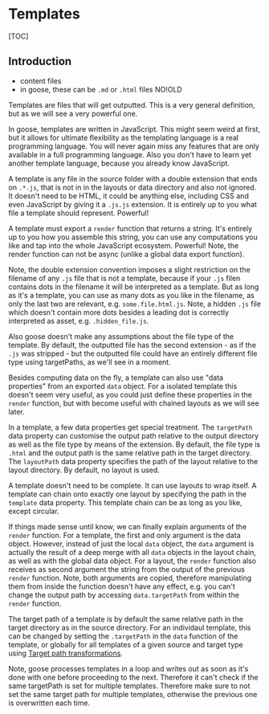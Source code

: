 # Templates

[TOC]

<!-- todo: finish -->


## Introduction

- content files
- in goose, these can be `.md` or `.html` files NO!OLD

Templates are files that will get outputted. This is a very general definition, but as we will see a very powerful one.

In goose, templates are written in JavaScript. This might seem weird at first, but it allows for ultimate flexibility as the templating language is a real programming language. You will never again miss any features that are only available in a full programming language. Also you don't have to learn yet another template language, because you already know JavaScript.

A template is any file in the source folder with a double extension that ends on `.*.js`, that is not in in the layouts or data directory and also not ignored. It doesn't need to be HTML, it could be anything else, including CSS and even JavaScript by giving it a `.js.js` extension. It is entirely up to you what file a template should represent. Powerful!

A template must export a `render` function that returns a string. It's entirely up to you how you assemble this string, you can use any computations you like and tap into the whole JavaScript ecosystem. Powerful! Note, the render function can not be async (unlike a global data export function).

Note, the double extension convention imposes a slight restriction on the filename of any `.js` file that is not a template, because if your `.js` filen contains dots in the filename it will be interpreted as a template. But as long as it's a template, you can use as many dots as you like in the filename, as only the last two are relevant, e.g. `some.file.html.js`. Note, a hidden `.js` file which doesn't contain more dots besides a leading dot is correctly interpreted as asset, e.g. `.hidden_file.js`.

Also goose doesn't make any assumptions about the file type of the template. By default, the outputted file has the second extension - as if the `.js` was stripped - but the outputted file could have an entirely different file type using targetPaths, as we'll see in a moment.

Besides computing data on the fly, a template can also use "data properties" from an exported `data` object. For a isolated template this doesn't seem very useful, as you could just define these properties in the `render` function, but with become useful with chained layouts as we will see later.

In a template, a few data properties get special treatment. The `targetPath` data property can customise the output path relative to the output directory as well as the file type by means of the extension. By default, the file type is `.html` and the output path is the same relative path in the target directory. The `layoutPath` data property specifies the path of the layout relative to the layout directory. By default, no layout is used.

<!-- todo: special properties are now set using methods on a `settings` object passed as argument to the `data` function, return value is reused untransformed as data -->

<!-- NO? YES? Both special properties are still part of the data object. -->

A template doesn't need to be complete. It can use layouts to wrap itself. A template can chain onto exactly one layout by specifying the path in the `template` data property. This template chain can be as long as you like, except circular.

If things made sense until know, we can finally explain arguments of the `render` function. For a template, the first and only argument is the data object. However, instead of just the local `data` object, the `data` argument is actually the result of a deep merge with all `data` objects in the layout chain, as well as with the global data object. For a layout, the `render` function also receives as second argument the string from the output of the previous `render` function. Note, both arguments are copied, therefore manipulating them from inside the function doesn't have any effect, e.g. you can't change the output path by accessing `data.targetPath` from within the `render` function.

<!-- todo: check if there are editor extensions to format languages inside template strings -->

The target path of a template is by default the same relative path in the target directory as in the source directory. For an individaul template, this can be changed by setting the `.targetPath` in the `data` function of the template, or globally for all templates of a given source and target type using [Target path transformations](). 

Note, goose processes templates in a loop and writes out as soon as it's done with one before proceeding to the next. Therefore it can't check if the same targetPath is set for multiple templates. Therefore make sure to not set the same target path for multiple templates, otherwise the previous one is overwritten each time.

